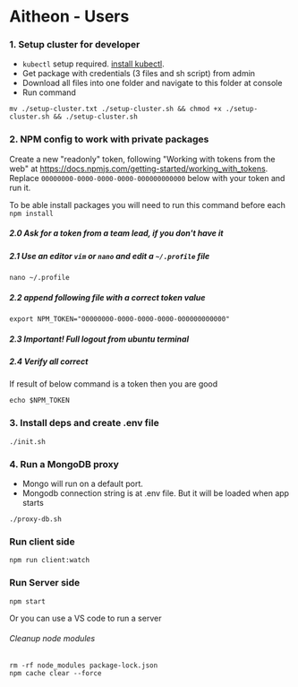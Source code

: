 # Aitheon -  Users


### 1. Setup cluster for developer
- `kubectl` setup required. [install kubectl](https://kubernetes.io/docs/tasks/tools/install-kubectl/).
- Get package with credentials (3 files and sh script) from admin
- Download all files into one folder and navigate to this folder at console
- Run command

```
mv ./setup-cluster.txt ./setup-cluster.sh && chmod +x ./setup-cluster.sh && ./setup-cluster.sh
```


### 2. NPM config to work with private packages

Create a new "readonly" token, following "Working with tokens from the web" at  https://docs.npmjs.com/getting-started/working_with_tokens. 
Replace `00000000-0000-0000-0000-000000000000` below with your token and run it. 

To be able install packages you will need to run this command before each `npm install`

##### 2.0 Ask for a token from a team lead, if you don't have it

##### 2.1 Use an editor `vim` or `nano` and edit a `~/.profile` file
```
nano ~/.profile
```

##### 2.2 append following file with a correct token value
```
export NPM_TOKEN="00000000-0000-0000-0000-000000000000"
```

##### 2.3 Important! Full logout from ubuntu terminal

##### 2.4 Verify all correct
If result of below command is a token then you are good
```
echo $NPM_TOKEN
```

### 3. Install deps and create .env file
```
./init.sh
```

### 4. Run a MongoDB proxy
- Mongo will run on a default port. 
- Mongodb connection string is at .env file. But it will be loaded when app starts
```
./proxy-db.sh
```

### Run client side
```
npm run client:watch
```

### Run Server side
```
npm start
```
Or you can use a VS code to run a server

###### Cleanup node modules
```
rm -rf node_modules package-lock.json
npm cache clear --force
```


<!-- # deploy because of ECR issue -->
